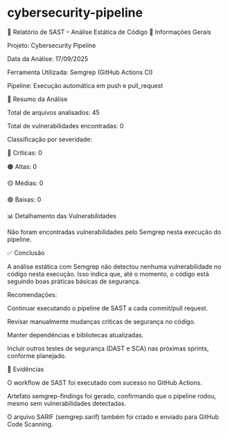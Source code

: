 # cybersecurity-pipeline

📄 Relatório de SAST – Análise Estática de Código
📌 Informações Gerais

Projeto: Cybersecurity Pipeline

Data da Análise: 17/09/2025

Ferramenta Utilizada: Semgrep (GitHub Actions CI)

Pipeline: Execução automática em push e pull_request

🔎 Resumo da Análise

Total de arquivos analisados: 45

Total de vulnerabilidades encontradas: 0

Classificação por severidade:

🔴 Críticas: 0

🟠 Altas: 0

🟡 Médias: 0

🟢 Baixas: 0

📊 Detalhamento das Vulnerabilidades

Não foram encontradas vulnerabilidades pelo Semgrep nesta execução do pipeline.

✅ Conclusão

A análise estática com Semgrep não detectou nenhuma vulnerabilidade no código nesta execução.
Isso indica que, até o momento, o código está seguindo boas práticas básicas de segurança.

Recomendações:

Continuar executando o pipeline de SAST a cada commit/pull request.

Revisar manualmente mudanças críticas de segurança no código.

Manter dependências e bibliotecas atualizadas.

Incluir outros testes de segurança (DAST e SCA) nas próximas sprints, conforme planejado.

📂 Evidências

O workflow de SAST foi executado com sucesso no GitHub Actions.

Artefato semgrep-findings foi gerado, confirmando que o pipeline rodou, mesmo sem vulnerabilidades detectadas.

O arquivo SARIF (semgrep.sarif) também foi criado e enviado para GitHub Code Scanning.